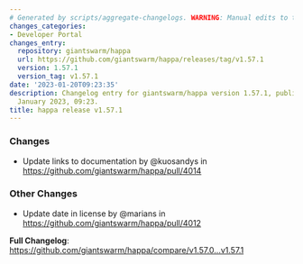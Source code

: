 ```yaml
---
# Generated by scripts/aggregate-changelogs. WARNING: Manual edits to this files will be overwritten.
changes_categories:
- Developer Portal
changes_entry:
  repository: giantswarm/happa
  url: https://github.com/giantswarm/happa/releases/tag/v1.57.1
  version: 1.57.1
  version_tag: v1.57.1
date: '2023-01-20T09:23:35'
description: Changelog entry for giantswarm/happa version 1.57.1, published on 20
  January 2023, 09:23.
title: happa release v1.57.1
---
```


<!-- Release notes generated using configuration in .github/release.yml at main -->

### Changes
* Update links to documentation by @kuosandys in https://github.com/giantswarm/happa/pull/4014

### Other Changes
* Update date in license by @marians in https://github.com/giantswarm/happa/pull/4012


**Full Changelog**: https://github.com/giantswarm/happa/compare/v1.57.0...v1.57.1
